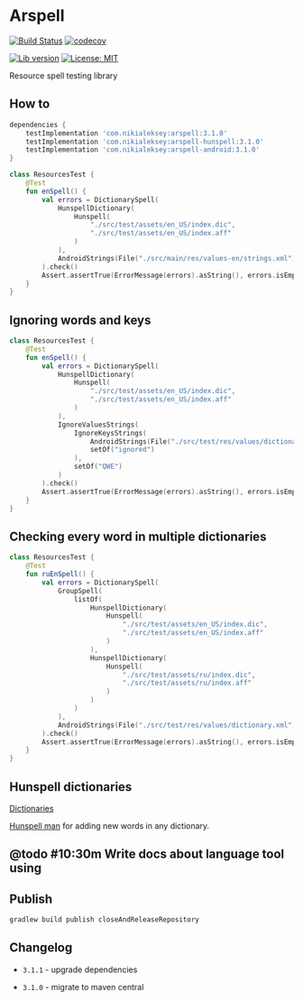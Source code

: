 # Arspell

[![Build Status](https://github.com/nikialeksey/arspell/actions/workflows/ci.yml/badge.svg)](https://github.com/nikialeksey/arspell/actions/)
[![codecov](https://codecov.io/gh/nikialeksey/arspell/branch/master/graph/badge.svg)](https://codecov.io/gh/nikialeksey/arspell)

[![Lib version](https://img.shields.io/maven-central/v/com.nikialeksey/arspell.svg?label=lib)](https://maven-badges.herokuapp.com/maven-central/com.nikialeksey/arspell)
[![License: MIT](https://img.shields.io/badge/License-MIT-yellow.svg)](https://github.com/nikialeksey/arspell/blob/master/LICENSE)

Resource spell testing library

## How to
```gradle
dependencies {
    testImplementation 'com.nikialeksey:arspell:3.1.0'
    testImplementation 'com.nikialeksey:arspell-hunspell:3.1.0'
    testImplementation 'com.nikialeksey:arspell-android:3.1.0'
}
```

```kotlin
class ResourcesTest {
    @Test
    fun enSpell() {
        val errors = DictionarySpell(
            HunspellDictionary(
                Hunspell(
                    "./src/test/assets/en_US/index.dic",
                    "./src/test/assets/en_US/index.aff"
                )
            ),
            AndroidStrings(File("./src/main/res/values-en/strings.xml"))
        ).check()
        Assert.assertTrue(ErrorMessage(errors).asString(), errors.isEmpty())
    }
}
```

## Ignoring words and keys
```kotlin
class ResourcesTest {
    @Test
    fun enSpell() {
        val errors = DictionarySpell(
            HunspellDictionary(
                Hunspell(
                    "./src/test/assets/en_US/index.dic",
                    "./src/test/assets/en_US/index.aff"
                )
            ),
            IgnoreValuesStrings(
                IgnoreKeysStrings(
                    AndroidStrings(File("./src/test/res/values/dictionary.xml")),
                    setOf("ignored")
                ),
                setOf("QWE")
            )
        ).check()
        Assert.assertTrue(ErrorMessage(errors).asString(), errors.isEmpty())
    }
}
```

## Checking every word in multiple dictionaries
```kotlin
class ResourcesTest {
    @Test
    fun ruEnSpell() {
        val errors = DictionarySpell(
            GroupSpell(
                listOf(
                    HunspellDictionary(
                        Hunspell(
                            "./src/test/assets/en_US/index.dic",
                            "./src/test/assets/en_US/index.aff"
                        )
                    ),
                    HunspellDictionary(
                        Hunspell(
                            "./src/test/assets/ru/index.dic",
                            "./src/test/assets/ru/index.aff"
                        )
                    )
                )
            ),
            AndroidStrings(File("./src/test/res/values/dictionary.xml"))
        ).check()
        Assert.assertTrue(ErrorMessage(errors).asString(), errors.isEmpty())
    }
}
```

## Hunspell dictionaries

[Dictionaries](https://github.com/wooorm/dictionaries)

[Hunspell man](https://www.systutorials.com/docs/linux/man/4-hunspell/) for adding new words in any dictionary.

## @todo #10:30m Write docs about language tool using

## Publish
```bash
gradlew build publish closeAndReleaseRepository
```

## Changelog

- `3.1.1` - upgrade dependencies

- `3.1.0` - migrate to maven central